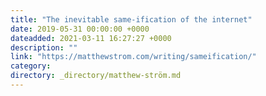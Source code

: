 ```yaml
---
title: "The inevitable same-ification of the internet"
date: 2019-05-31 00:00:00 +0000
dateadded: 2021-03-11 16:27:27 +0000
description: ""
link: "https://matthewstrom.com/writing/sameification/"
category:
directory: _directory/matthew-ström.md
---
```

